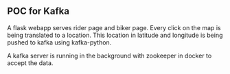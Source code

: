 ## POC for Kafka

A flask webapp serves rider page and biker page. Every click on the map is being translated to a location. This location in latitude and longitude is being pushed to kafka using kafka-python.

A kafka server is running in the background with zookeeper in docker to accept the data.
